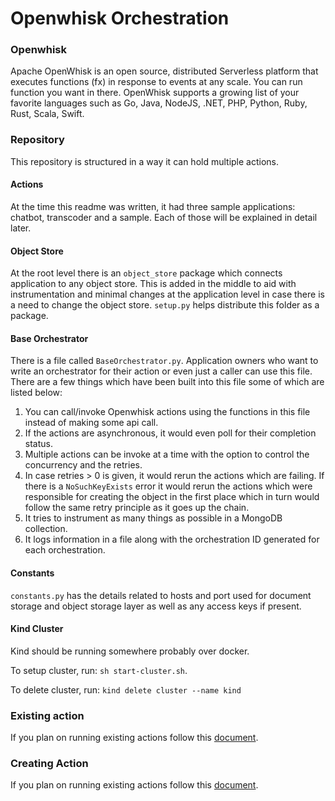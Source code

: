 # Openwhisk Orchestration

### Openwhisk

Apache OpenWhisk is an open source, distributed Serverless platform that executes functions (fx) in response to events at any scale. You can run function you want in there. OpenWhisk supports a growing list of your favorite languages such as Go, Java, NodeJS, .NET, PHP, Python, Ruby, Rust, Scala, Swift.

### Repository

This repository is structured in a way it can hold multiple actions.

#### Actions

At the time this readme was written, it had three sample applications: chatbot, transcoder and a sample. Each of those will be explained in detail later.

#### Object Store

At the root level there is an `object_store` package which connects application to any object store. This is added in the middle to aid with instrumentation and minimal changes at the application level in case there is a need to change the object store. `setup.py` helps distribute this folder as a package.

#### Base Orchestrator

There is a file called `BaseOrchestrator.py`. Application owners who want to write an orchestrator for their action or even just a caller can use this file. There are a few things which have been built into this file some of which are listed below:

1. You can call/invoke Openwhisk actions using the functions in this file instead of making some api call.
2. If the actions are asynchronous, it would even poll for their completion status.
3. Multiple actions can be invoke at a time with the option to control the concurrency and the retries.
4. In case retries > 0 is given, it would rerun the actions which are failing. If there is a `NoSuchKeyExists` error it would rerun the actions which were responsible for creating the object in the first place which in turn would follow the same retry principle as it goes up the chain.
5. It tries to instrument as many things as possible in a MongoDB collection.
6. It logs information in a file along with the orchestration ID generated for each orchestration.

#### Constants

`constants.py` has the details related to hosts and port used for document storage and object storage layer as well as any access keys if present.

#### Kind Cluster

Kind should be running somewhere probably over docker.

To setup cluster, run:
`sh start-cluster.sh`.

To delete cluster, run:
`kind delete cluster --name kind`

### Existing action

If you plan on running existing actions follow this [document](https://github.com/prajjawal05/transcoding/blob/main/Setting-up.md).

### Creating Action

If you plan on running existing actions follow this [document](https://github.com/prajjawal05/transcoding/blob/main/Create-Action.md).
